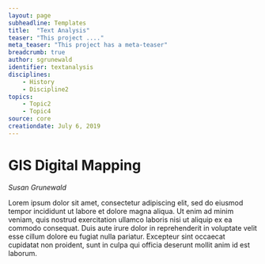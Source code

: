 ```yaml
---
layout: page
subheadline: Templates
title:  "Text Analysis"
teaser: "This project ...."
meta_teaser: "This project has a meta-teaser"
breadcrumb: true
author: sgrunewald
identifier: textanalysis
disciplines: 
    - History
    - Discipline2
topics:
    - Topic2
    - Topic4
source: core
creationdate: July 6, 2019
---
```

# GIS Digital Mapping
*Susan Grunewald*

Lorem ipsum dolor sit amet, consectetur adipiscing elit, sed do eiusmod tempor incididunt ut labore et dolore magna aliqua. Ut enim ad minim veniam, quis nostrud exercitation ullamco laboris nisi ut aliquip ex ea commodo consequat. Duis aute irure dolor in reprehenderit in voluptate velit esse cillum dolore eu fugiat nulla pariatur. Excepteur sint occaecat cupidatat non proident, sunt in culpa qui officia deserunt mollit anim id est laborum.
